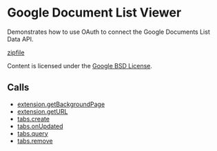 
Google Document List Viewer
=======

Demonstrates how to use OAuth to connect the Google Documents List Data API.

[zipfile](http://developer.chrome.com/extensions/examples/extensions/gdocs.zip)

Content is licensed under the [Google BSD License](http://code.google.com/google_bsd_license.html).

Calls
-----

* [extension.getBackgroundPage](http://developer.chrome.com/extensions/extension.html#method-getBackgroundPage)
* [extension.getURL](http://developer.chrome.com/extensions/extension.html#method-getURL)
* [tabs.create](http://developer.chrome.com/extensions/tabs.html#method-create)
* [tabs.onUpdated](http://developer.chrome.com/extensions/tabs.html#event-onUpdated)
* [tabs.query](http://developer.chrome.com/extensions/tabs.html#method-query)
* [tabs.remove](http://developer.chrome.com/extensions/tabs.html#method-remove)